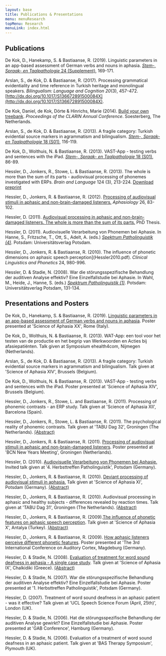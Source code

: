 ```yaml
---
layout: base
title: Publications & Presentations
menu: menuResearch
topMenu: Research
menuLink: index.html
---
```



Publications 
------------
De Kok, D., Hanekamp, S. & Bastiaanse, R. (2019). Linguistic parameters in an app-based assessment of German verbs and nouns in aphasia. [*Stem-, Spraak- en Taalpathologie* 24 (Supplement)](https://sstp.nl/article/view/35738/33292), 169-171.

Arslan, S., de Kok, D. & Bastiaanse, R. (2017). Processing grammatical evidentiality and time reference in Turkish heritage and monolingual speakers. *Bilingualism: Language and Cognition 20*(3), 457-472. [http://dx.doi.org/10.1017/S136672891500084X](http://dx.doi.org/10.1017/S136672891500084X).

De Kok, Daniel, de Kok, Dörte & Hinrichs, Marie (2014). [Build your own treebank](http://www.clarin.eu/sites/default/files/cac2014_submission_8_0.pdf). *Proceedings of the CLARIN Annual Conference*.  Soesterberg, The Netherlands.

Arslan, S., de Kok, D. & Bastiaanse, R. (2013). A fragile category: Turkish evidential source markers in agrammatism and bilingualism. [*Stem-, Spraak- en Taalpathologie* 18 (S01)](http://rjh.ub.rug.nl/sstp/article/view/11250/8753), 116-119.

De Kok, D., Wolthuis, N. & Bastiaanse, R. (2013). VAST-App - testing verbs and sentences with the iPad. [*Stem-, Spraak- en Taalpathologie* 18 (S01)](http://rjh.ub.rug.nl/sstp/article/view/11250/8753), 86-89.

Hessler, D., Jonkers, R., Stowe, L. & Bastiaanse, R. (2013). The whole is more than the sum of its parts - audiovisual processing of phonemes investigated with ERPs. *Brain and Language* 124 (3), 213-224. [Download preprint](Hessler2013.pdf)

Hessler, D., Jonkers, R. & Bastiaanse, R. (2012). [Processing of audiovisual stimuli in aphasic and non-brain-damaged listeners.](http://www.tandfonline.com/doi/abs/10.1080/02687038.2011.608840) *Aphasiology* 26, 83-102.

Hessler, D. (2011). [Audiovisual processing in aphasic and non-brain-damaged listeners. The whole is more than the sum of its parts.](https://hdl.handle.net/11370/2a5b1ba0-0bdf-42ef-aece-1d3ef55a8f52) PhD Thesis. 

Hessler, D. (2011). Audiovisuelle Verarbeitung von Phonemen bei Aphasie. In Hanne, S., Fritzsche, T., Ott, S., Adelt, A. (eds.) [*Spektrum Patholinguistik (4)*](http://opus.kobv.de/ubp/volltexte/2011/5314/pdf/spath04.pdf). Potsdam: Universitätsverlag Potsdam.

Hessler, D., Jonkers, R. & Bastiaanse, R. (2010). The influence of phonetic dimensions on aphasic speech perception](Hessler2010.pdf). *Clinical Linguistics and Phonetics* 24, 980-996.

Hessler, D. & Stadie, N. (2008). War die st&ouml;rungsspezifische Behandlung der auditiven Analyse effektiv? Eine Einzelfallstudie bei Aphasie. In Wahl, M., Heide, J., Hanne, S. (eds.) [*Spektrum Patholinguistik (1)*](spektrum.pdf). Potsdam: Universit&auml;tsverlag Potsdam, 131-134.

Presentations and Posters
--------------------------

De Kok, D., Hanekamp, S. & Bastiaanse, R. (2019). [Linguistic parameters in an app-based assessment of German verbs and nouns in aphasia](/research/soa2019/). Poster presented at 'Science of Aphasia XX', Rome (Italy). 

De Kok, D., Wolthuis, N. & Bastiaanse, R. (2013). WAT-App: een tool voor het testen van de productie en het begrip van Werkwoorden en Acties bij afasiepati&euml;nten. Talk given at Symposium ehealth4com, Nijmegen (Netherlands).

Arslan, S., de Kok, D. & Bastiaanse, R. (2013). A fragile category: Turkish evidential source markers in agrammatism and bilingualism. Talk given at 'Science of Aphasia XIV', Brussels (Belgium).

De Kok, D., Wolthuis, N. & Bastiaanse, R. (2013). VAST-App - testing verbs and sentences with the iPad. Poster presented at 'Science of Aphasia XIV', Brussels (Belgium).

Hessler, D., Jonkers, R., Stowe, L. and Bastiaanse, R. (2011). Processing of phonemic contrasts - an ERP study. Talk given at 'Science of Aphasia XII', Barcelona (Spain). 

Hessler, D., Jonkers, R., Stowe, L. & Bastiaanse, R. (2011).  The psychological reality of phonemic contrasts. Talk given at 'TABU Dag 32', Groningen (The Netherlands). [(Abstract)](AbTabu2011.pdf)

Hessler, D., Jonkers, R. & Bastiaanse, R. (2011). [Processing of audiovisual stimuli in aphasic and non-brain-damaged listeners](BCN2011.pdf). Poster presented at 'BCN New Years Meeting', Groningen (Netherlands).

Hessler, D. (2010). [Audiovisuelle Verarbeitung von Phonemen bei Aphasie.](Herbsttreffen2010.pdf) Invited talk given at '4. Herbsttreffen Patholinguistik', Potsdam (Germany).

Hessler, D., Jonkers, R. & Bastiaanse, R. (2010). [Deviant processing of audiovisual stimuli in aphasia.](soa2010.pdf) Talk given at 'Science of Aphasia XI', Potsdam (Germany). [(Abstract)](AbSoa2010.pdf)

Hessler, D., Jonkers, R. & Bastiaanse, R. (2010). Audiovisual processing in aphasic and healthy subjects - differences revealed by reaction times. Talk given at 'TABU Dag 31', Groningen (The Netherlands). [(Abstract)](AbTabu2010.pdf)

Hessler, D., Jonkers, R. & Bastiaanse, R. (2009).[The influence of phonetic features on aphasic speech perception](Soa2009.pdf). Talk given at 'Science of Aphasia X', Antalya (Turkey). [(Abstract)](AbSoa2009.pdf)

Hessler, D., Jonkers, R. & Bastiaanse, R. (2009). [How aphasic listeners perceive different phonetic features](AudCortex.pdf). Poster presented at 'The 3rd International Conference on Auditory Cortex, Magdeburg (Germany).

Hessler, D. & Stadie, N. (2008). [Evaluation of treatment for word sound deafness in aphasia - A single case study](Soa2008.pdf). Talk given at 'Science of Aphasia IX', Chalkidiki (Greece). [(Abstract)](AbSoa2008.pdf)

Hessler, D. & Stadie, N. (2007). War die st&ouml;rungsspezifische Behandlung der auditiven Analyse effektiv? Eine Einzelfallstudie bei Aphasie. Poster presented at '1. Herbsttreffen Patholinguistik', Potsdam (Germany).

Hessler, D. (2007). Treatment of word sound deafness in an aphasic patient - was it effective? Talk given at 'UCL Speech Science Forum (April, 25th)', London (UK).

Hessler, D. & Stadie, N. (2006). Hat die st&ouml;rungsspezifische Behandlung der auditiven Analyse gewirkt? Eine Einzelfallstudie bei Aphasie. Poster presented at 'GAB Conference', Hamburg (Germany).

Hessler, D. & Stadie, N. (2006). Evaluation of a treatment of word sound deafness in an aphasic patient. Talk given at 'BAS Therapy Symposium', Plymouth (UK).

